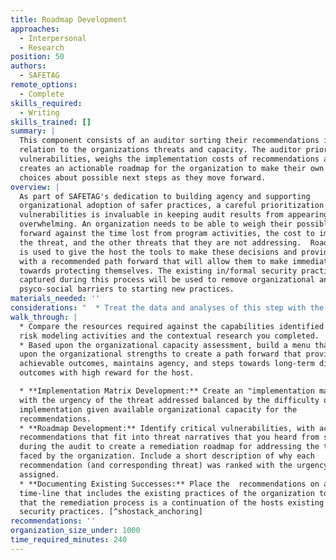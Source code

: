 ```yaml
---
title: Roadmap Development
approaches:
  - Interpersonal
  - Research
position: 50
authors:
  - SAFETAG
remote_options:
  - Complete
skills_required:
  - Writing
skills_trained: []
summary: |
  This component consists of an auditor sorting their recommendations in
  relation to the organizations threats and capacity. The auditor prioritizes
  vulnerabilities, weighs the implementation costs of recommendations and then
  creates an actionable roadmap for the organization to make their own informed
  choices about possible next steps as they move forward. 
overview: |
  As part of SAFETAG's dedication to building agency and supporting
  organizational adoption of safer practices, a careful prioritization of
  vulnerabilities is invaluable in keeping audit results from appearing
  overwhelming. An organization needs to be able to weigh their possible paths
  forward against the time lost from program activities, the cost to implement
  the threat, and the other threats that they are not addressing.  Roadmapping
  is used to give the host the tools to make these decisions and provide them
  with a recommended path forward that will allow them to make immediate gains
  towards protecting themselves. The existing in/formal security practices
  captured during this process will be used to remove organizational and
  psyco-social barriers to starting new practices.
materials_needed: ''
considerations: "  * Treat the data and analyses of this step with the utmost security.\n  * The roadmap may be shared with local IT support, digital security trainers, possible funders, or other consultants in part, or in full. Consider the content in light of this.\n    * Individual vulnerabilities should be able to be read, and acted upon, independently from the rest of the report so that the organization can easily provide only the required information for follow up work.\n\t* The overall posture and risk/ranking profile components should be able to be read independent from the risk model and be free of any specific vulnerabilities to allow the organization to easily provide trusted invested parties with an overview of the results/need without exposing any specific vulnerabilities.\n  * Use VPNs or Tor to search if conducting the search from a country that is highly competitive with the organization’s country, or is known to surveil.\n"
walk_through: |
  * Compare the resources required against the capabilities identified in the
  risk modeling activities and the contextual research you completed.
  * Based upon the organizational capacity assessment, build a menu that builds
  upon the organizational strengths to create a path forward that provides
  achievable outcomes, maintains agency, and steps towards long-term difficult
  outcomes with high reward for the host.

  * **Implementation Matrix Development:** Create an "implementation matrix."
  with the urgency of the threat addressed balanced by the difficulty of
  implementation given available organizational capacity for the
  recommendations.
  * **Roadmap Development:** Identify critical vulnerabilities, with achievable
  recommendations that fit into threat narratives that you heard from staff
  during the audit to create a remediation roadmap for addressing the threats
  faced by the organization. Include a short description of why each
  recommendation (and corresponding threat) was ranked with the urgency it was
  assigned.
  * **Documenting Existing Successes:** Place the  recommendations on a
  time-line that includes the existing practices of the organization to show
  that the remediation process is a continuation of the hosts existing in/formal
  security practices. [^shostack_anchoring]
recommendations: ''
organization_size_under: 1000
time_required_minutes: 240
---
```

